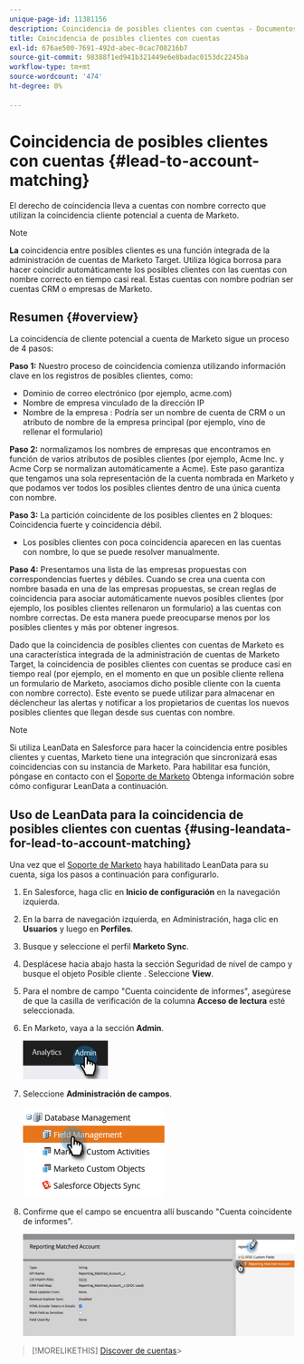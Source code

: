 ```yaml
---
unique-page-id: 11381156
description: Coincidencia de posibles clientes con cuentas - Documentos de Marketo - Documentación del producto
title: Coincidencia de posibles clientes con cuentas
exl-id: 676ae500-7691-492d-abec-0cac708216b7
source-git-commit: 98388f1ed941b321449e6e8badac0153dc2245ba
workflow-type: tm+mt
source-wordcount: '474'
ht-degree: 0%

---
```


# Coincidencia de posibles clientes con cuentas {#lead-to-account-matching}

El derecho de coincidencia lleva a cuentas con nombre correcto que utilizan la coincidencia cliente potencial a cuenta de Marketo.

>[!NOTE]
>
>**La** coincidencia entre posibles clientes es una función integrada de la administración de cuentas de Marketo Target. Utiliza lógica borrosa para hacer coincidir automáticamente los posibles clientes con las cuentas con nombre correcto en tiempo casi real. Estas cuentas con nombre podrían ser cuentas CRM o empresas de Marketo.

## Resumen {#overview}

La coincidencia de cliente potencial a cuenta de Marketo sigue un proceso de 4 pasos:

**Paso 1:** Nuestro proceso de coincidencia comienza utilizando información clave en los registros de posibles clientes, como:

* Dominio de correo electrónico (por ejemplo, acme.com)
* Nombre de empresa vinculado de la dirección IP
* Nombre de la empresa : Podría ser un nombre de cuenta de CRM o un atributo de nombre de la empresa principal (por ejemplo, vino de rellenar el formulario)

**Paso 2:** normalizamos los nombres de empresas que encontramos en función de varios atributos de posibles clientes (por ejemplo, Acme Inc. y Acme Corp se normalizan automáticamente a Acme). Este paso garantiza que tengamos una sola representación de la cuenta nombrada en Marketo y que podamos ver todos los posibles clientes dentro de una única cuenta con nombre.

**Paso 3:** La partición coincidente de los posibles clientes en 2 bloques: Coincidencia fuerte y coincidencia débil.

* Los posibles clientes con poca coincidencia aparecen en las cuentas con nombre, lo que se puede resolver manualmente.

**Paso 4:** Presentamos una lista de las empresas propuestas con correspondencias fuertes y débiles. Cuando se crea una cuenta con nombre basada en una de las empresas propuestas, se crean reglas de coincidencia para asociar automáticamente nuevos posibles clientes (por ejemplo, los posibles clientes rellenaron un formulario) a las cuentas con nombre correctas. De esta manera puede preocuparse menos por los posibles clientes y más por obtener ingresos.

Dado que la coincidencia de posibles clientes con cuentas de Marketo es una característica integrada de la administración de cuentas de Marketo Target, la coincidencia de posibles clientes con cuentas se produce casi en tiempo real (por ejemplo, en el momento en que un posible cliente rellena un formulario de Marketo, asociamos dicho posible cliente con la cuenta con nombre correcto). Este evento se puede utilizar para almacenar en déclencheur las alertas y notificar a los propietarios de cuentas los nuevos posibles clientes que llegan desde sus cuentas con nombre.

>[!NOTE]
>
>Si utiliza LeanData en Salesforce para hacer la coincidencia entre posibles clientes y cuentas, Marketo tiene una integración que sincronizará esas coincidencias con su instancia de Marketo. Para habilitar esa función, póngase en contacto con el [Soporte de Marketo](https://nation.marketo.com/t5/Support/ct-p/Support) Obtenga información sobre cómo configurar LeanData a continuación.

## Uso de LeanData para la coincidencia de posibles clientes con cuentas {#using-leandata-for-lead-to-account-matching}

Una vez que el [Soporte de Marketo](https://nation.marketo.com/t5/Support/ct-p/Support) haya habilitado LeanData para su cuenta, siga los pasos a continuación para configurarlo.

1. En Salesforce, haga clic en **Inicio de configuración** en la navegación izquierda.

1. En la barra de navegación izquierda, en Administración, haga clic en **Usuarios** y luego en **Perfiles**.

1. Busque y seleccione el perfil **Marketo Sync**.

1. Desplácese hacia abajo hasta la sección Seguridad de nivel de campo y busque el objeto Posible cliente . Seleccione **View**.

1. Para el nombre de campo &quot;Cuenta coincidente de informes&quot;, asegúrese de que la casilla de verificación de la columna **Acceso de lectura** esté seleccionada.

1. En Marketo, vaya a la sección **Admin**.

   ![](assets/lead-to-account-matching-1.png)

1. Seleccione **Administración de campos**.

   ![](assets/lead-to-account-matching-2.png)

1. Confirme que el campo se encuentra allí buscando &quot;Cuenta coincidente de informes&quot;.

   ![](assets/lead-to-account-matching-3.png)

>[!MORELIKETHIS]
[Discover de cuentas](/help/marketo/product-docs/target-account-management/target/named-accounts/discover-accounts.md)>
>
